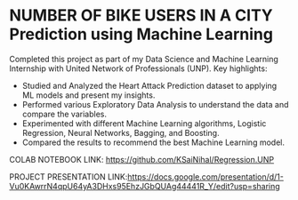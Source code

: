 # NUMBER OF BIKE USERS IN A CITY Prediction using Machine Learning
Completed this project as part of my Data Science and Machine Learning Internship with United Network of Professionals (UNP). Key highlights:

- Studied and Analyzed the Heart Attack Prediction dataset to applying ML models and present my insights.
- Performed various Exploratory Data Analysis to understand the data and compare the variables.
- Experimented with different Machine Learning algorithms, Logistic Regression, Neural Networks, Bagging, and Boosting.
- Compared the results to recommend the best Machine Learning model.
  
COLAB NOTEBOOK LINK: https://github.com/KSaiNihal/Regression.UNP

PROJECT PRESENTATION LINK:https://docs.google.com/presentation/d/1-Vu0KAwrrN4qpU64yA3DHxs95EhzJGbQUAg44441R_Y/edit?usp=sharing
